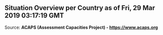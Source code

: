 ## Situation Overview per Country as of Fri, 29 Mar 2019 03:17:19 GMT

Source: **ACAPS (Assessment Capacities Project) - https://www.acaps.org**